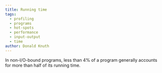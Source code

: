 ```yaml
---
title: Running time
tags:
  - profiling
  - programs
  - hot-spots
  - performance
  - input-output
  - time
author: Donald Knuth
---
```


In non-I/O-bound programs, less than 4% of a program generally accounts for more than half of its running time.
